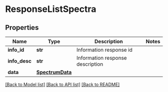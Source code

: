 # ResponseListSpectra

## Properties
Name | Type | Description | Notes
------------ | ------------- | ------------- | -------------
**info_id** | **str** | Information response id | 
**info_desc** | **str** | Information response description | 
**data** | [**SpectrumData**](SpectrumData.md) |  | 

[[Back to Model list]](../README.md#documentation-for-models) [[Back to API list]](../README.md#documentation-for-api-endpoints) [[Back to README]](../README.md)


